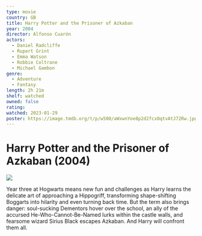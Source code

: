 ```yaml
---
type: movie
country: GB
title: Harry Potter and the Prisoner of Azkaban
year: 2004
director: Alfonso Cuarón
actors:
  - Daniel Radcliffe
  - Rupert Grint
  - Emma Watson
  - Robbie Coltrane
  - Michael Gambon
genre:
  - Adventure
  - Fantasy
length: 2h 21m
shelf: watched
owned: false
rating:
watched: 2023-01-29
poster: https://image.tmdb.org/t/p/w500/aWxwnYoe8p2d2fcxOqtvAtJ72Rw.jpg
---
```


# Harry Potter and the Prisoner of Azkaban (2004)

![](https://image.tmdb.org/t/p/w500/aWxwnYoe8p2d2fcxOqtvAtJ72Rw.jpg)

Year three at Hogwarts means new fun and challenges as Harry learns the delicate art of approaching a Hippogriff, transforming shape-shifting Boggarts into hilarity and even turning back time. But the term also brings danger: soul-sucking Dementors hover over the school, an ally of the accursed He-Who-Cannot-Be-Named lurks within the castle walls, and fearsome wizard Sirius Black escapes Azkaban. And Harry will confront them all.